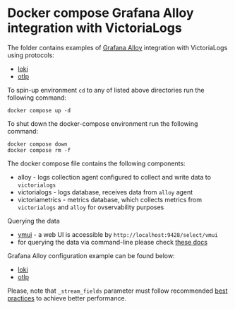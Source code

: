# Docker compose Grafana Alloy integration with VictoriaLogs

The folder contains examples of [Grafana Alloy](https://grafana.com/docs/alloy/latest/) integration with VictoriaLogs using protocols:

* [loki](./loki)
* [otlp](./otlp)

To spin-up environment `cd` to any of listed above directories run the following command:
```
docker compose up -d 
```

To shut down the docker-compose environment run the following command:
```
docker compose down
docker compose rm -f
```

The docker compose file contains the following components:

* alloy - logs collection agent configured to collect and write data to `victorialogs`
* victorialogs - logs database, receives data from `alloy` agent
* victoriametrics - metrics database, which collects metrics from `victorialogs` and `alloy` for ovservability purposes

Querying the data

* [vmui](https://docs.victoriametrics.com/victorialogs/querying/#vmui) - a web UI is accessible by `http://localhost:9428/select/vmui`
* for querying the data via command-line please check [these docs](https://docs.victoriametrics.com/victorialogs/querying/#command-line)

Grafana Alloy configuration example can be found below:
* [loki](./loki/config.alloy)
* [otlp](./otlp/config.alloy)

Please, note that `_stream_fields` parameter must follow recommended [best practices](https://docs.victoriametrics.com/victorialogs/keyconcepts/#stream-fields) to achieve better performance.
